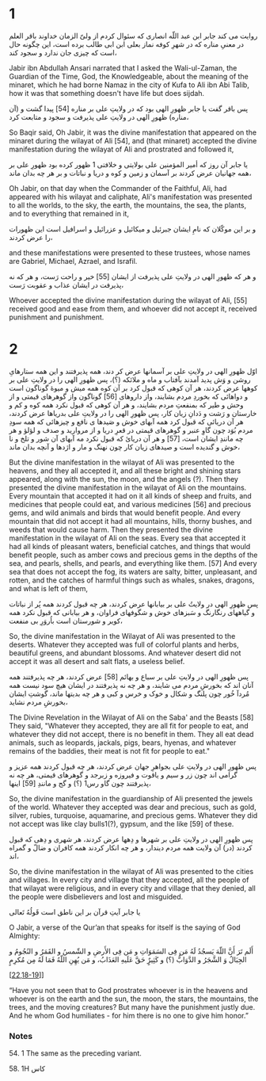 # 1
روایت می کند جابر ابن عبد اللّه انصاری که سئوال کردم از ولیّ الزمان خداوند باقر العلم در معنیِ مناره که در شهرِ کوفه نماز بعلی ابن ابی طالب برده است، این چگونه حال است که چیزی جان ندارد و سجود کند، 

Jabir ibn Abdullah Ansari narrated that I asked the Wali-ul-Zaman, the Guardian of the Time, God, the Knowledgeable, about the meaning of the minaret, which he had borne Namaz in the city of Kufa to Ali ibn Abi Talib, how it was that something doesn't have life but does sijdah. 

پس باقر گفت یا جابر ظهورِ الهی بود که در ولایتِ علی بر مناره [54] پیدا گشت و (آن مناره) ظهورِ الهی در ولایتِ علی پذیرفت و سجود و متابعت کرد، 

So Baqir said, Oh Jabir, it was the divine manifestation that appeared on the minaret during the wilayat of Ali [54], and (that minaret) accepted the divine manifestation during the wilayat of Ali and prostrated and followed it, 

یا جابر آن روز که أمیر المؤمنین علی بولایتی و خلافتی 1 ظهور کرده بود ظهورِ علی بر همه جهانیان عرض کردند بر آسمان و زمین و کوه و دریا و نباتات و بر هر چه بدان ماند، 

Oh Jabir, on that day when the Commander of the Faithful, Ali, had appeared with his wilayat and caliphate, Ali's manifestation was presented to all the worlds, to the sky, the earth, the mountains, the sea, the plants, and to everything that remained in it, 

و بر این موکّلان که نامِ ایشان جبرئیل و میکائیل و عزرائیل و اسرافیل است این ظهورات را عرض کردند، 

and these manifestations were presented to these trustees, whose names are Gabriel, Michael, Azrael, and Israfil. 

و هر که ظهورِ الهی در ولایتِ علی پذیرفت از ایشان [55] خیر و راحت رَست، و هر که نه پذیرفت در ایشان عذاب و عقوبت رَست،

Whoever accepted the divine manifestation during the wilayat of Ali, [55] received good and ease from them, and whoever did not accept it, received punishment and punishment.
# 2
اوّل ظهورِ الهی در ولایتِ علی بر آسمانها عرض کر دند، همه پذیرفتند و این همه ستارهایِ روشن و وَش پدید آمدند بآفتاب و ماه و ملائکه (؟)، پس ظهورِ الهی را در ولایتِ علی بر کوهها عرض کردند، هر آن کوهی که قبول کرد بر آن کوه همه میش و میوۀ گوناگون است و دواهائی که بخوردِ مردم بشایند، واز داروهای [56] گوناگون واز گوهرهای قیمتی و از وحش و طیر که بمنفعتِ مردم بشایند، و هر آن کوهی که قبول نکرد همه کوه و کم و خارستان و رَشت و دَدانِ زیان کار، پس ظهورِ الهی را در ولایتِ علی بدریاها عرض کردند، هر آن دریائی که قبول کرد همه آبهای خوش و صَیدها ی نافع و چیزهائی که همه سودِ مردم بُوَد چون گاوِ عنبر و گوهرهای قیمتی در قعرِ دریا و از مروارید و صدف و لؤلؤ و هر چه مانندِ ایشان است، [57] و هر آن دریائ که قبول نکرد مه آبهای آن شور و تلخ و نا خوش و گندیده است و صیدهای زیان کار چون نهنگ و مار و اژدها و آنچه بدان ماند،

But the divine manifestation in the wilayat of Ali was presented to the heavens, and they all accepted it, and all these bright and shining stars appeared, along with the sun, the moon, and the angels (?). Then they presented the divine manifestation in the wilayat of Ali on the mountains. Every mountain that accepted it had on it all kinds of sheep and fruits, and medicines that people could eat, and various medicines [56] and precious gems, and wild animals and birds that would benefit people. And every mountain that did not accept it had all mountains, hills, thorny bushes, and weeds that would cause harm. Then they presented the divine manifestation in the wilayat of Ali on the seas. Every sea that accepted it had all kinds of pleasant waters, beneficial catches, and things that would benefit people, such as amber cows and precious gems in the depths of the sea, and pearls, shells, and pearls, and everything like them. [57] And every sea that does not accept the fog, its waters are salty, bitter, unpleasant, and rotten, and the catches of harmful things such as whales, snakes, dragons, and what is left of them,

پس ظهورِ الهی در ولایتُ علی بر بیابانها عرض کردند، هر چه قبول کردند همه پُر از نباتات و گیاههای رنگارنگ و سَبزهای خوش و شگوفهای فراوان، و هر بیابانی که قبول نکرد همه کویر و شورستان است باُروَرِ بی منفعت،

So, the divine manifestation in the Wilayat of Ali was presented to the deserts. Whatever they accepted was full of colorful plants and herbs, beautiful greens, and abundant blossoms. And whatever desert did not accept it was all desert and salt flats, a useless belief.

پس ظهورِ الهی در ولایتِ علی بر سباع و بهائم [58] عرض کردند، هر چه پذیرفتند همه آنان اند که بخورشِ مردم می شایند، و هر چه نه پذیرفتند در ایشان هیچ سود نیست همه مُردآ خُور چون پلنگ و شکال و خوک و خرس و کبی و هر چه بدیتها ماند، گوشتِ ایشان بخورشِ مردم نشاید،

The Divine Revelation in the Wilayat of Ali on the Saba' and the Beasts [58] They said, "Whatever they accepted, they are all fit for people to eat, and whatever they did not accept, there is no benefit in them. They all eat dead animals, such as leopards, jackals, pigs, bears, hyenas, and whatever remains of the baddies, their meat is not fit for people to eat."

پس ظهورِ الهی در ولایتِ علی بجواهرِ جهان عرض کردند، هر چه قبول کردند همه عزیز و گرامی اند چون زر و سیم و یاقوت و فیروزه و زبرجد و گوهرهای قیمتی، هر چه نه پذیرفتند چون گاو رس1 (؟) و گج و مانندِ [59] اینها،

So, the divine manifestation in the guardianship of Ali presented the jewels of the world. Whatever they accepted was dear and precious, such as gold, silver, rubies, turquoise, aquamarine, and precious gems. Whatever they did not accept was like clay bulls1(?), gypsum, and the like [59] of these.

پس ظهورِ الهی در ولایتِ علی بر شهرها و دِهها عرض کردند، هر شهری و دِهی که قبول کردند (در) آن ولایت همه مردم دیندار، و هر چه انکار کردند همه کافران و ضالّ و گمراه اند،

So, the divine manifestation in the wilayat of Ali was presented to the cities and villages. In every city and village that they accepted, all the people of that wilayat were religious, and in every city and village that they denied, all the people were disbelievers and lost and misguided.

یا جابر آیتِ قرآن بر این ناطق است قَولُهُ تَعالی 

O Jabir, a verse of the Qur’an that speaks for itself is the saying of God Almighty: 

أَلَم تَرَ أَنَّ اللّهَ یَسجُدُ لَهُ مَن فِی السَمَوَاتِ و مَن فِی الأَرضِ و الشّمسُ و القَمَرُ و النُجُومُ و الجِبَالُ وَ الشَّجَرُ و الدَّوَابُّ (؟) و کَثِیرٌٍ حَقَّ عَلَیهِ العَذَابُ، و مَن یُهِنِ اللّهُ فَمَا لَهُ مِن مُکرِمٍ

\[[22,18-19](https://www.islamicstudies.info/tafheem.php?sura=22&verse=18)]\]

“Have you not seen that to God prostrates whoever is in the heavens and whoever is on the earth and the sun, the moon, the stars, the mountains, the trees, and the moving creatures? But many have the punishment justly due. And he whom God humiliates - for him there is no one to give him honor.”

### Notes

54. 1 The same as the preceding variant.

58. 1H کاس
